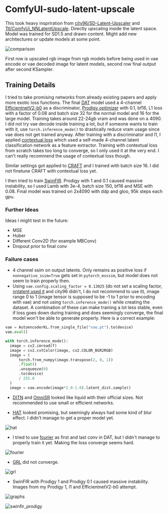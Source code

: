 # ComfyUI-sudo-latent-upscale

This took heavy inspriration from [city96/SD-Latent-Upscaler](https://github.com/city96/SD-Latent-Upscaler) and [Ttl/ComfyUi_NNLatentUpscale](https://github.com/Ttl/ComfyUi_NNLatentUpscale). Directly upscaling inside the latent space. 
Model was trained for SD1.5 and drawn content. Might add new architectures or update models at some point.

![comparison](https://github.com/styler00dollar/ComfyUI-sudo-latent-upscale/assets/51405565/9bae2125-9ffd-482c-aca5-023ab1e304b4)

First row is upscaled rgb image from rgb models before being used in vae encode or vae decoded image for latent models, second row final output after second KSampler.

## Training Details
I tried to take promising networks from already existing papers and apply more exotic loss functions. The final [DAT](https://github.com/LeapLabTHU/DAT) model used a 4-channel 
[EfficientnetV2-b0](https://github.com/huggingface/pytorch-image-models/blob/main/timm/models/efficientnet.py) as a discriminator, [Prodigy optimizer](https://pytorch-optimizers.readthedocs.io/en/latest/optimizer/#pytorch_optimizer.Prodigy)
with 0.1, bf16, L1 loss with a factor of 0.08 and batch size 32 for the normal model and 16 for the large model. Training takes around 22-24gb vram and was done on a 4090. I did not try 
vae decode inside training a lot, but if someone wants to train with it, use `torch.inference_mode()` to drastically reduce vram usage since vae does not get trained anyway. After training 
with a discriminator and l1, I applied [contextual loss](https://github.com/styler00dollar/Colab-traiNNer/blob/a8d97b4826c01d7b206e7a320156d8666db1efd2/code/loss/loss.py#L715) which used 
a self-made 4-channel latent classification network as a feature extractor. Training with contextual loss from scratch takes too long to converge, so I only used it at the very end. I can't really recommend the usage of contextual loss though.

Similar settings got applied to [CRAFT](https://github.com/AVC2-UESTC/CRAFT-SR) and I trained with batch size 16. I did not finetune CRAFT with contextual loss yet.

I then tried to train [SwinFIR](https://github.com/Zdafeng/SwinFIR). Prodigy with 1 and 0.1 caused massive instability, so I used Lamb with 3e-4, batch size 150, bf16 and MSE with 0.08. Final model was trained on 2x4090 with ddp and gloo, 95k steps each gpu.

### Further Ideas
Ideas I might test in the future:
- MSE
- Huber
- Different Conv2D (for example MBConv)
- Dropout prior to final conv

### Failure cases
- 4 channel ssim on output latents. Only remains as positive loss if `nonnegative_ssim=True` gets set in `pytorch_msssim`, but model does not seem to train properly then.
- Using `vae.config.scaling_factor = 0.13025` (do not set a scaling factor, [nnlatent used it](https://github.com/Ttl/ComfyUi_NNLatentUpscale/blob/08105da31dbd7a54569661e135835e73bd8064b0/latent_resizer_train.py#L248) and city96 didn't, I do not recommend to use it), image range 0 to 1 (image tensor is supposed to be -1 to 1 prior to encoding with vae) and not using `torch.inference_mode()` while creating the dataset. A combination of these can make training a lot less stable, even if loss goes down during training and does seemingly converge, the final model won't be able to generate properly. Here is a correct example:
```python
vae = AutoencoderKL.from_single_file("vae.pt").to(device)
vae.eval()

with torch.inference_mode():
  image = cv2.imread(f)
  image = cv2.cvtColor(image, cv2.COLOR_BGR2RGB)
  image = (
      torch.from_numpy(image.transpose(2, 0, 1))
      .float()
      .unsqueeze(0)
      .to(device)
      / 255.0
  )
  image = vae.encode(image*2.0-1.0).latent_dist.sample()
```
- [DITN](https://github.com/yongliuy/DITN) and [OmniSR](https://github.com/Francis0625/Omni-SR) looked like liquid with their official sizes. Not recommended to use small or efficient networks.

- [HAT](https://github.com/XPixelGroup/HAT) looked promising, but seemingly always had some kind of blur effect. I didn't manage to get a proper model yet.

![hat](https://github.com/styler00dollar/ComfyUI-sudo-latent-upscale/assets/51405565/d30ecd0a-b1be-4588-9155-7bddaa5d47bc)

- I tried to use [fourier](https://github.com/advimman/lama/blob/d4239d84c0e1040aabf7a95e3dc85cf728dfc9f4/saicinpainting/training/modules/ffc.py#L49) as first and last conv in DAT, but I didn't manage to properly train it yet. Making the loss converge seems hard.

![fourier](https://github.com/styler00dollar/ComfyUI-sudo-latent-upscale/assets/51405565/cabc7ad5-f577-45fc-9086-0fccd009b777)

- [GRL](https://github.com/ofsoundof/GRL-Image-Restoration) did not converge.
  
 ![grl](https://github.com/styler00dollar/ComfyUI-sudo-latent-upscale/assets/51405565/3ceba02f-2f0d-4872-8fc3-fc930785658a)

- SwinFIR with Prodigy 1 and Prodigy 0.1 caused massive instability. Images from my Prodigy 1, l1 and EfficientnetV2-b0 attempt.

![graphs](https://github.com/styler00dollar/ComfyUI-sudo-latent-upscale/assets/51405565/957aff0b-8670-471e-8f10-4231426a87c2)

![swinfir_prodigy](https://github.com/styler00dollar/ComfyUI-sudo-latent-upscale/assets/51405565/5c010b34-3b6e-4188-a561-e013bd52f185)

